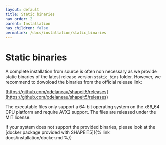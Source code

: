 ```yaml
---
layout: default
title: Static binaries
nav_order: 2
parent: Installation
has_children: false
permalink: /docs/installation/static_binaries
---
```


# Static binaries

A complete installation from source is often non necessary as we provide static binaries of the latest release version `static_bins` folder. However, we recommend to dowoload the binaries from the official release link:

[https://github.com/odelaneau/shapeit5/releases](https://github.com/odelaneau/shapeit5/releases)

The executable files only support a 64-bit operating system on the x86_64 CPU platform and require AVX2 support. The files are released under the MIT license.

If your system does not support the provided binaries, please look at the [docker package provided with SHAPEIT5]({% link docs/installation/docker.md %})
